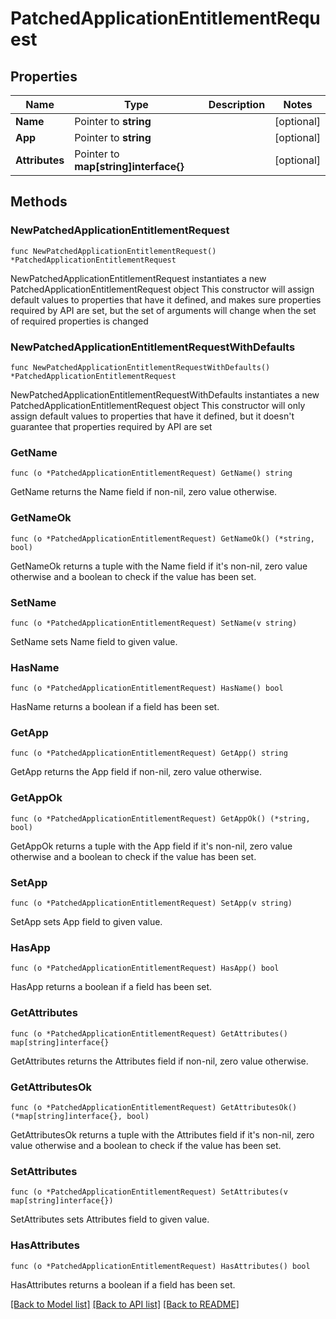 # PatchedApplicationEntitlementRequest

## Properties

Name | Type | Description | Notes
------------ | ------------- | ------------- | -------------
**Name** | Pointer to **string** |  | [optional] 
**App** | Pointer to **string** |  | [optional] 
**Attributes** | Pointer to **map[string]interface{}** |  | [optional] 

## Methods

### NewPatchedApplicationEntitlementRequest

`func NewPatchedApplicationEntitlementRequest() *PatchedApplicationEntitlementRequest`

NewPatchedApplicationEntitlementRequest instantiates a new PatchedApplicationEntitlementRequest object
This constructor will assign default values to properties that have it defined,
and makes sure properties required by API are set, but the set of arguments
will change when the set of required properties is changed

### NewPatchedApplicationEntitlementRequestWithDefaults

`func NewPatchedApplicationEntitlementRequestWithDefaults() *PatchedApplicationEntitlementRequest`

NewPatchedApplicationEntitlementRequestWithDefaults instantiates a new PatchedApplicationEntitlementRequest object
This constructor will only assign default values to properties that have it defined,
but it doesn't guarantee that properties required by API are set

### GetName

`func (o *PatchedApplicationEntitlementRequest) GetName() string`

GetName returns the Name field if non-nil, zero value otherwise.

### GetNameOk

`func (o *PatchedApplicationEntitlementRequest) GetNameOk() (*string, bool)`

GetNameOk returns a tuple with the Name field if it's non-nil, zero value otherwise
and a boolean to check if the value has been set.

### SetName

`func (o *PatchedApplicationEntitlementRequest) SetName(v string)`

SetName sets Name field to given value.

### HasName

`func (o *PatchedApplicationEntitlementRequest) HasName() bool`

HasName returns a boolean if a field has been set.

### GetApp

`func (o *PatchedApplicationEntitlementRequest) GetApp() string`

GetApp returns the App field if non-nil, zero value otherwise.

### GetAppOk

`func (o *PatchedApplicationEntitlementRequest) GetAppOk() (*string, bool)`

GetAppOk returns a tuple with the App field if it's non-nil, zero value otherwise
and a boolean to check if the value has been set.

### SetApp

`func (o *PatchedApplicationEntitlementRequest) SetApp(v string)`

SetApp sets App field to given value.

### HasApp

`func (o *PatchedApplicationEntitlementRequest) HasApp() bool`

HasApp returns a boolean if a field has been set.

### GetAttributes

`func (o *PatchedApplicationEntitlementRequest) GetAttributes() map[string]interface{}`

GetAttributes returns the Attributes field if non-nil, zero value otherwise.

### GetAttributesOk

`func (o *PatchedApplicationEntitlementRequest) GetAttributesOk() (*map[string]interface{}, bool)`

GetAttributesOk returns a tuple with the Attributes field if it's non-nil, zero value otherwise
and a boolean to check if the value has been set.

### SetAttributes

`func (o *PatchedApplicationEntitlementRequest) SetAttributes(v map[string]interface{})`

SetAttributes sets Attributes field to given value.

### HasAttributes

`func (o *PatchedApplicationEntitlementRequest) HasAttributes() bool`

HasAttributes returns a boolean if a field has been set.


[[Back to Model list]](../README.md#documentation-for-models) [[Back to API list]](../README.md#documentation-for-api-endpoints) [[Back to README]](../README.md)


